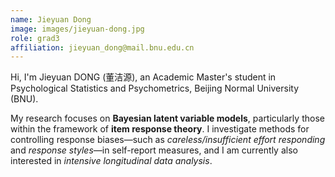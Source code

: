 ```yaml
---
name: Jieyuan Dong
image: images/jieyuan-dong.jpg
role: grad3
affiliation: jieyuan_dong@mail.bnu.edu.cn
---
```


Hi, I'm Jieyuan DONG (董洁源), an Academic Master's student in Psychological Statistics and Psychometrics, Beijing Normal University (BNU).

My research focuses on **Bayesian latent variable models**, particularly those within the framework of **item response theory**. I investigate methods for controlling response biases—such as *careless/insufficient effort responding* and *response styles*—in self-report measures, and I am currently also interested in *intensive longitudinal data analysis*.

